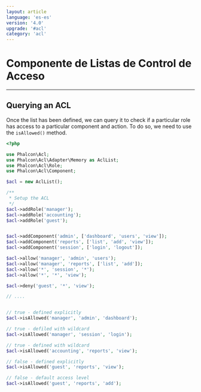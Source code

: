 ```yaml
---
layout: article
language: 'es-es'
version: '4.0'
upgrade: '#acl'
category: 'acl'
---
```

# Componente de Listas de Control de Acceso

* * *

## Querying an ACL

Once the list has been defined, we can query it to check if a particular role has access to a particular component and action. To do so, we need to use the `isAllowed()` method.

```php
<?php

use Phalcon\Acl;
use Phalcon\Acl\Adapter\Memory as AclList;
use Phalcon\Acl\Role;
use Phalcon\Acl\Component;

$acl = new AclList();

/**
 * Setup the ACL
 */
$acl->addRole('manager');                   
$acl->addRole('accounting');                   
$acl->addRole('guest');                       


$acl->addComponent('admin', ['dashboard', 'users', 'view']);
$acl->addComponent('reports', ['list', 'add', 'view']);
$acl->addComponent('session', ['login', 'logout']);

$acl->allow('manager', 'admin', 'users');
$acl->allow('manager', 'reports', ['list', 'add']);
$acl->allow('*', 'session', '*');
$acl->allow('*', '*', 'view');

$acl->deny('guest', '*', 'view');

// ....


// true - defined explicitly
$acl->isAllowed('manager', 'admin', 'dashboard');

// true - defiled with wildcard
$acl->isAllowed('manager', 'session', 'login');

// true - defined with wildcard
$acl->isAllowed('accounting', 'reports', 'view');

// false - defined explicitly
$acl->isAllowed('guest', 'reports', 'view');

// false - default access level
$acl->isAllowed('guest', 'reports', 'add');
```